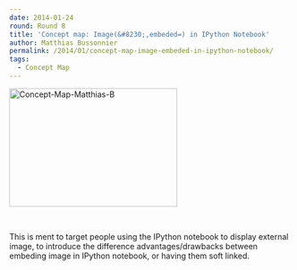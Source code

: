 ```yaml
---
date: 2014-01-24
round: Round 8
title: 'Concept map: Image(&#8230;,embeded=) in IPython Notebook'
author: Matthias Bussonnier
permalink: /2014/01/concept-map-image-embeded-in-ipython-notebook/
tags:
  - Concept Map
---
```

[<img class="alignnone size-medium wp-image-5677" alt="Concept-Map-Matthias-B" src="/training-course/uploads/2014/01/Concept-Map-Matthias-B-300x211.png" width="300" height="211" />][1]

&nbsp;

This is ment to target people using the IPython notebook to display external image, to introduce the difference advantages/drawbacks between embeding image in IPython notebook, or having them soft linked.

 [1]: /training-course/uploads/2014/01/Concept-Map-Matthias-B.png
